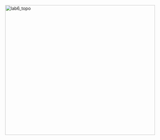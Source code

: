 
<img width="482" height="420" alt="lab6_topo" src="https://github.com/user-attachments/assets/d85dc045-b792-4899-93e5-6bd10b7089ed" />
